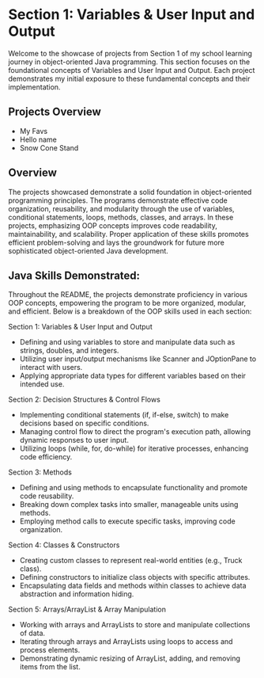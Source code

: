 <h1>Section 1: Variables & User Input and Output</h1>
Welcome to the showcase of projects from Section 1 of my school learning journey in object-oriented Java programming. This section focuses on the foundational concepts of Variables and User Input and Output. Each project demonstrates my initial exposure to these fundamental concepts and their implementation.

<h2> Projects Overview </h2>

- My Favs
- Hello name
- Snow Cone Stand

<h2> Overview </h2>
The projects showcased demonstrate a solid foundation in object-oriented programming principles. The programs demonstrate effective code organization, reusability, and modularity through the use of variables, conditional statements, loops, methods, classes, and arrays. In these projects, emphasizing OOP concepts improves code readability, maintainability, and scalability. Proper application of these skills promotes efficient problem-solving and lays the groundwork for future more sophisticated object-oriented Java development.

<h2> Java Skills Demonstrated: </h2>

Throughout the README, the projects demonstrate proficiency in various OOP concepts, empowering the program to be more organized, modular, and efficient. Below is a breakdown of the OOP skills used in each section:

Section 1: Variables & User Input and Output

- Defining and using variables to store and manipulate data such as strings, doubles, and integers.
- Utilizing user input/output mechanisms like Scanner and JOptionPane to interact with users.
- Applying appropriate data types for different variables based on their intended use.

Section 2: Decision Structures & Control Flows

- Implementing conditional statements (if, if-else, switch) to make decisions based on specific conditions.
- Managing control flow to direct the program's execution path, allowing dynamic responses to user input.
- Utilizing loops (while, for, do-while) for iterative processes, enhancing code efficiency.

Section 3: Methods

- Defining and using methods to encapsulate functionality and promote code reusability.
- Breaking down complex tasks into smaller, manageable units using methods.
- Employing method calls to execute specific tasks, improving code organization.

Section 4: Classes & Constructors

- Creating custom classes to represent real-world entities (e.g., Truck class).
- Defining constructors to initialize class objects with specific attributes.
- Encapsulating data fields and methods within classes to achieve data abstraction and information hiding.

Section 5: Arrays/ArrayList & Array Manipulation

- Working with arrays and ArrayLists to store and manipulate collections of data.
- Iterating through arrays and ArrayLists using loops to access and process elements.
- Demonstrating dynamic resizing of ArrayList, adding, and removing items from the list.

<br />
